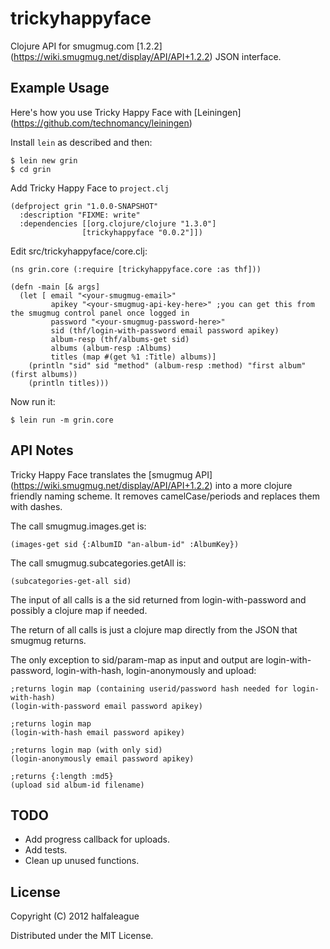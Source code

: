 # trickyhappyface

Clojure API for smugmug.com [1.2.2] (https://wiki.smugmug.net/display/API/API+1.2.2) JSON interface.

## Example Usage

Here's how you use Tricky Happy Face with [Leiningen] (https://github.com/technomancy/leiningen)

Install `lein` as described and then:

    $ lein new grin
    $ cd grin

Add Tricky Happy Face to `project.clj`

    (defproject grin "1.0.0-SNAPSHOT"
      :description "FIXME: write"
      :dependencies [[org.clojure/clojure "1.3.0"]
                    [trickyhappyface "0.0.2"]])

Edit src/trickyhappyface/core.clj:

    (ns grin.core (:require [trickyhappyface.core :as thf]))

    (defn -main [& args]
      (let [ email "<your-smugmug-email>"
             apikey "<your-smugmug-api-key-here>" ;you can get this from the smugmug control panel once logged in
             password "<your-smugmug-password-here>"
             sid (thf/login-with-password email password apikey)
             album-resp (thf/albums-get sid)
             albums (album-resp :Albums)
             titles (map #(get %1 :Title) albums)]
        (println "sid" sid "method" (album-resp :method) "first album" (first albums))
        (println titles)))

Now run it:

    $ lein run -m grin.core

## API Notes

Tricky Happy Face translates the [smugmug API] (https://wiki.smugmug.net/display/API/API+1.2.2) into a more clojure friendly naming scheme.
It removes camelCase/periods and replaces them with dashes.

The call smugmug.images.get is:

    (images-get sid {:AlbumID "an-album-id" :AlbumKey})

The call smugmug.subcategories.getAll is:

    (subcategories-get-all sid) 

The input of all calls is a the sid returned from login-with-password and possibly a clojure map if needed.

The return of all calls is just a clojure map directly from the JSON that smugmug returns.

The only exception to sid/param-map as input and output are login-with-password, login-with-hash, login-anonymously and upload:
    
    ;returns login map (containing userid/password hash needed for login-with-hash)
    (login-with-password email password apikey) 

    ;returns login map 
    (login-with-hash email password apikey) 

    ;returns login map (with only sid)
    (login-anonymously email password apikey) 

    ;returns {:length :md5}
    (upload sid album-id filename) 

## TODO

* Add progress callback for uploads.
* Add tests.
* Clean up unused functions.

## License

Copyright (C) 2012 halfaleague

Distributed under the MIT License.
